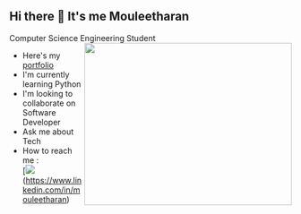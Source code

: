 ## Hi there 👋 It's me Mouleetharan

Computer Science Engineering Student
<img align="right" width= "370" height= "290" src="https://i.giphy.com/media/v1.Y2lkPTc5MGI3NjExMGpoM3JwbHBxN2d4anFhYmJmMHI1b3NnamwyMnZiOTByOW14NXpxMyZlcD12MV9pbnRlcm5hbF9naWZfYnlfaWQmY3Q9Zw/u1WhXLjwgcXpHJBMRM/giphy.gif">
 - Here's my [portfolio](https://moulee.web.appL)
 - I'm currently learning Python
 - I'm looking to collaborate on Software Developer
 - Ask me about Tech
 - How to reach me : <br /> [<img src="https://icons8.com/icon/13930/linkedin" /> (https://www.linkedin.com/in/mouleetharan)

